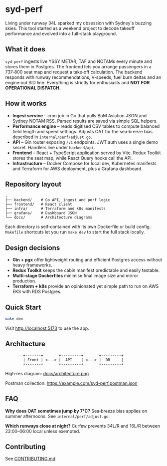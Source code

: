 # syd-perf

Living under runway 34L sparked my obsession with Sydney's buzzing skies. This tool started as a weekend project to decode takeoff performance and evolved into a full-stack playground.

## What it does

`syd-perf` ingests live YSSY METAR, TAF and NOTAMs every minute and stores them in Postgres. The frontend lets you arrange passengers in a 737‑800 seat map and request a take‑off calculation. The backend responds with runway recommendations, V‑speeds, fuel burn deltas and an engine‑out SID line. Everything is strictly for enthusiasts and **NOT FOR OPERATIONAL DISPATCH**.

## How it works

- **Ingest service** – cron job in Go that pulls BoM Aviation JSON and Sydney NOTAM RSS. Parsed results are saved via simple SQL helpers.
- **Performance engine** – reads digitised CSV tables to compute balanced field length and speed settings. Adjusts OAT for the sea‑breeze bias described in `internal/perf/adjust.go`.
- **API** – Gin router exposing `/v1` endpoints. JWT auth uses a single demo secret. Handlers live under `backend/api`.
- **Frontend** – React + TypeScript application served by Vite. Redux Toolkit stores the seat map, while React Query hooks call the API.
- **Infrastructure** – Docker Compose for local dev, Kubernetes manifests and Terraform for AWS deployment, plus a Grafana dashboard.

## Repository layout

```
.
├── backend/    # Go API, ingest and perf logic
├── frontend/   # React client
├── infra/      # Terraform and k8s manifests
├── grafana/    # Dashboard JSON
└── docs/       # Architecture diagrams
```

Each directory is self‑contained with its own Dockerfile or build config. `Makefile` shortcuts let you run `make dev` to start the full stack locally.

## Design decisions

- **Gin + pgx** offer lightweight routing and efficient Postgres access without heavy frameworks.
- **Redux Toolkit** keeps the cabin manifest predictable and easily testable.
- **Multi‑stage Dockerfiles** minimise final image size and mirror production.
- **Terraform + k8s** provide an opinionated yet simple path to run on AWS EKS with RDS Postgres.

## Quick Start

```bash
make dev
```

Visit <http://localhost:5173> to use the app.

## Architecture

```
        +-------+       +---------+       +---------+
        | Front | <---> |  API    | <---> |  DB     |
        +-------+       +---------+       +---------+
```

High‑res diagram: [docs/architecture.png](docs/architecture.png)

Postman collection: <https://example.com/syd-perf.postman.json>

## FAQ

**Why does OAT sometimes jump by 7°C?** Sea‑breeze bias applies on summer afternoons. See `internal/perf/adjust.go`.

**Which runways close at night?** Curfew prevents 34L/R and 16L/R between 23:00–06:00 local unless exempted.

## Contributing

See [CONTRIBUTING.md](CONTRIBUTING.md)
